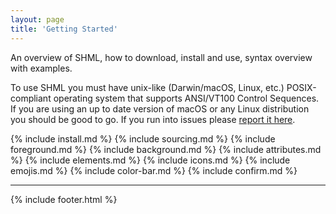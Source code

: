 ```yaml
---
layout: page
title: 'Getting Started'
---
```


<p class="message">
  An overview of SHML, how to download, install and use, syntax overview with examples.
</p>

To use SHML you must have unix-like (Darwin/macOS, Linux, etc.) POSIX-compliant operating system that supports ANSI/VT100 Control Sequences.  If you are using an up to date version of macOS or any Linux distribution you should be good to go.  If you run into issues please [report it here](https://github.com/odb/shml/issues).

{% include install.md %}
{% include sourcing.md %}
{% include foreground.md %}
{% include background.md %}
{% include attributes.md %}
{% include elements.md %}
{% include icons.md %}
{% include emojis.md %}
{% include color-bar.md %}
{% include confirm.md %}

<hr>

{% include footer.html %}
